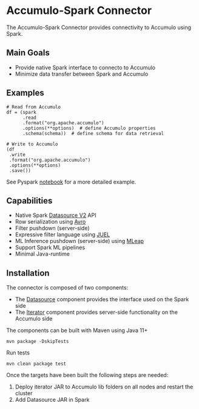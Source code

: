 # Accumulo-Spark Connector

The Accumulo-Spark Connector provides connectivity to Accumulo using Spark.

## Main Goals
- Provide native Spark interface to connecto to Accumulo
- Minimize data transfer between Spark and Accumulo

## Examples
```
# Read from Accumulo
df = (spark
      .read
      .format("org.apache.accumulo")
      .options(**options)  # define Accumulo properties
      .schema(schema))  # define schema for data retrieval

# Write to Accumulo
(df
 .write
 .format("org.apache.accumulo")
 .options(**options)
 .save())
```

See Pyspark [notebook](examples/AccumuloSparkConnector.ipynb) for a more detailed example.

## Capabilities
- Native Spark [Datasource V2](http://shzhangji.com/blog/2018/12/08/spark-datasource-api-v2/) API
- Row serialization using [Avro](https://avro.apache.org/)
- Filter pushdown (server-side)
- Expressive filter language using [JUEL](http://juel.sourceforge.net/)
- ML Inference pushdown (server-side) using [MLeap](http://mleap-docs.combust.ml/)
- Support Spark ML pipelines
- Minimal Java-runtime

## Installation

The connector is composed of two components:
- The [Datasource](datasource) component provides the interface used on the Spark side
- The [Iterator](iterator) component provides server-side functionality on the Accumulo side

The components can be built with Maven using Java 11+
```
mvn package -DskipTests
```

Run tests
```
mvn clean package test
```

Once the targets have been built the following steps are needed:
1) Deploy iterator JAR to Accumulo lib folders on all nodes and restart the cluster
2) Add Datasource JAR in Spark